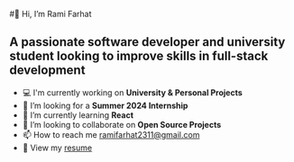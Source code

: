 #👋 Hi, I’m Rami Farhat
## A passionate software developer and university student looking to improve skills in full-stack development
- 💻 I'm currently working on **University & Personal Projects**
- 👀 I’m looking for a **Summer 2024 Internship**
- 🌱 I’m currently learning **React**
- 👯 I’m looking to collaborate on **Open Source Projects**
- 📫 How to reach me [ramifarhat2311@gmail.com](mailto:ramifarhat2311@gmail.com)
- 📄 View my [resume](https://docs.google.com/document/d/1_LuN0EVpOfzUtJmI3GsXOon-YWRo46Jk7e26UfClCTM/edit?usp=sharing)
